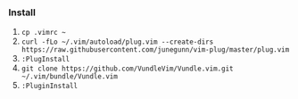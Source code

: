 ### Install
1) `cp .vimrc ~`
2) `curl -fLo ~/.vim/autoload/plug.vim --create-dirs https://raw.githubusercontent.com/junegunn/vim-plug/master/plug.vim`
3) `:PlugInstall`
4) `git clone https://github.com/VundleVim/Vundle.vim.git ~/.vim/bundle/Vundle.vim`
5) `:PluginInstall`
